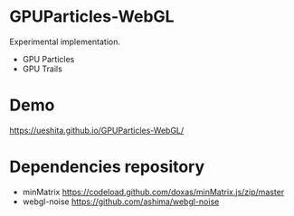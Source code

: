 # GPUParticles-WebGL
Experimental implementation.

- GPU Particles
- GPU Trails

# Demo
https://ueshita.github.io/GPUParticles-WebGL/

# Dependencies repository
- minMatrix https://codeload.github.com/doxas/minMatrix.js/zip/master
- webgl-noise https://github.com/ashima/webgl-noise
